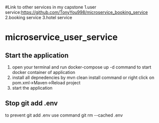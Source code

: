 #Link to other services in my capstone
1.user service:https://github.com/TonyYou998/microservice_booking_service
2.booking service
3.hotel service
# microservice_user_service
## Start the application
1. open your terminal and run docker-compose up -d command to start docker container of application
2. install all depnedencies by mvn clean install command or right click on pom.xml->Maven->Reload project
3. start the application

## Stop git add .env
to prevent git add .env use command git rm --cached .env
